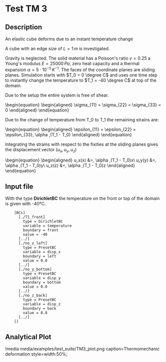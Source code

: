 # Test TM 3
## Description

An elastic cube deforms due to an instant temperature change

A cube with an edge size of $L = 1\,m$ is investigated.

Gravity is neglected. The solid material has a Poisson's ratio $v = 0.25$ a Young's modulus $E = 25000\,Pa$, zero heat capacity and a thermal expansion $\alpha = 5 \cdot 10^{-5} \, K^{-1}$.
The faces of the coordinate planes are sliding planes. Simulation starts with $T_0 = 0 \degree C$  and uses one time step to instantly change the temperature  to $T_1 = -40 \degree C$ at top of the domain.

Due to the setup the entire system is free of shear.

\begin{equation}
\begin{aligned}
\sigma_{11} = \sigma_{22} = \sigma_{33} = 0
\end{aligned}
\end{equation}

Due to the change of temperature from T_0 to T_1 the remaining strains are:

\begin{equation}
\begin{aligned}
\epsilon_{11} = \epsilon_{22} = \epsilon_{33}\, \alpha \,(T_1 - T_0)
\end{aligned}
\end{equation}


Integrating the strains with respect to the fixities at the sliding planes gives the displacement vector $(u_x,u_y,u_z)$

\begin{equation}
\begin{aligned}
u_x(x) &=\, \alpha \,(T_1 - T_0)x\\
u_y(y) &=\, \alpha \,(T_1 - T_0)y\\
u_z(z) &=\, \alpha \,(T_1 - T_0)z
\end{aligned}
\end{equation}

## Input file

With the type **DirichletBC** the temperature on the front or top of the domain is given with -40°C.

```
    [BCs]
      [./T1_front]
        type = DirichletBC
        variable = temperature
        boundary = front
        value = -40
      [../]
      [./no_x_left]
        type = PresetBC
        variable = disp_x
        boundary = left
        value = 0.0
      [../]
      [./no_y_bottom]
        type = PresetBC
        variable = disp_y
        boundary = bottom
        value = 0.0
      [../]
      [./no_z_back]
        type = PresetBC
        variable = disp_z
        boundary = back
        value = 0.0
      [../]
    []
```

## Analytical Plot

!media media/examples/test_suite/TM3_plot.png
       caption=Thermomechanic deformation
       style=width:50%;

